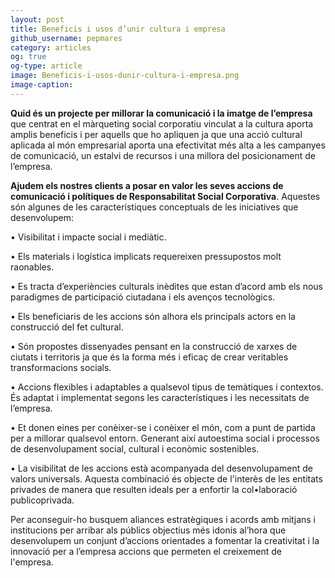 ```yaml
---
layout: post
title: Beneficis i usos d’unir cultura i empresa 
github_username: pepmares
category: articles 
og: true
og-type: article
image: Beneficis-i-usos-dunir-cultura-i-empresa.png
image-caption: 
---
```


**Quid és un projecte per millorar la comunicació i la imatge de l’empresa** que centrat en el màrqueting social  corporatiu vinculat a la cultura aporta amplis beneficis i per aquells que ho apliquen ja que una acció cultural aplicada al món empresarial aporta una efectivitat més alta a les campanyes de comunicació, un estalvi de recursos i una millora del posicionament de l’empresa. 

**Ajudem els nostres clients a posar en valor les seves accions de comunicació i polítiques de Responsabilitat Social Corporativa**. Aquestes són algunes de les característiques conceptuals de les iniciatives que desenvolupem: 

•	Visibilitat i impacte social i mediàtic. 

•	Els materials i logística implicats requereixen pressupostos molt raonables.

•	Es tracta d’experiències culturals inèdites que estan d’acord amb els nous paradigmes de participació ciutadana i els avenços tecnològics.

•	Els beneficiaris de les accions són alhora els principals actors en la construcció del fet cultural.

•	Són propostes dissenyades pensant en la construcció de xarxes de ciutats i territoris ja que és la forma més i eficaç de crear veritables transformacions socials. 

•	Accions  flexibles i adaptables a qualsevol tipus de temàtiques i contextos. És adaptat i implementat segons les característiques i les necessitats de l’empresa.

•	Et donen eines per conèixer-se i conèixer el món, com a punt de partida per a millorar qualsevol entorn. Generant així autoestima social i processos de desenvolupament social, cultural  i econòmic sostenibles. 

•	La visibilitat de les accions està acompanyada del desenvolupament de valors universals. Aquesta combinació és objecte de l'interès de les entitats privades de manera que resulten ideals per a enfortir la col•laboració publicoprivada.


Per aconseguir-ho busquem aliances estratègiques i acords amb mitjans i institucions per arribar als públics objectius més idonis al’hora que desenvolupem un conjunt d’accions orientades a fomentar la creativitat i la innovació per a l’empresa accions que permeten el creixement de l'empresa. 



